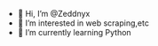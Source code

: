 - 👋 Hi, I’m @Zeddnyx
- 👀 I’m interested in web scraping,etc
- 🌱 I’m currently learning Python


<!---
Zeddnyx/Zeddnyx is a ✨ special ✨ repository because its `README.md` (this file) appears on your GitHub profile.
You can click the Preview link to take a look at your changes.
--->
